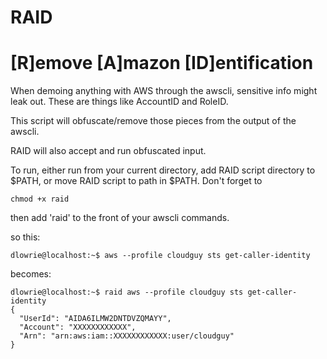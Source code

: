 # RAID
[R]emove [A]mazon [ID]entification
==================================

When demoing anything with AWS through the awscli, sensitive info might leak out.
These are things like AccountID and RoleID.

This script will obfuscate/remove those pieces from the output of the awscli.

RAID will also accept and run obfuscated input.

To run, either run from your current directory, add RAID script directory to $PATH, or move RAID script to path in $PATH.
Don't forget to 

```chmod +x raid```

then add 'raid' to the front of your awscli commands.

so this:

  ```
  dlowrie@localhost:~$ aws --profile cloudguy sts get-caller-identity
  ```

becomes:
  ```
  dlowrie@localhost:~$ raid aws --profile cloudguy sts get-caller-identity
  {
    "UserId": "AIDA6ILMW2DNTDVZQMAYY",
    "Account": "XXXXXXXXXXXX",
    "Arn": "arn:aws:iam::XXXXXXXXXXXX:user/cloudguy"
  }
  ```
